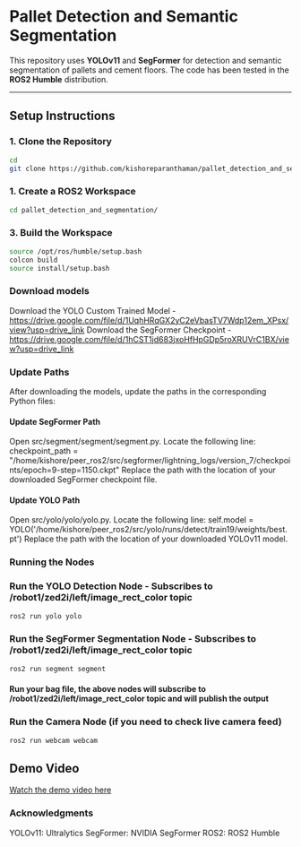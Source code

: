 # Pallet Detection and Semantic Segmentation

This repository uses **YOLOv11** and **SegFormer** for detection and semantic segmentation of pallets and cement floors. The code has been tested in the **ROS2 Humble** distribution.

---

## Setup Instructions


### 1. Clone the Repository
```bash
cd
git clone https://github.com/kishoreparanthaman/pallet_detection_and_segmentation.git

```

### 1. Create a ROS2 Workspace
```bash
cd pallet_detection_and_segmentation/

```


### 3. Build the Workspace


```bash
source /opt/ros/humble/setup.bash
colcon build
source install/setup.bash
```



### Download models

Download the YOLO Custom Trained Model - https://drive.google.com/file/d/1UqhHRqGX2yC2eVbasTV7Wdp12em_XPsx/view?usp=drive_link
Download the SegFormer Checkpoint - https://drive.google.com/file/d/1hCST1jd683jxoHfHpGDp5roXRUVrC1BX/view?usp=drive_link

### Update Paths

After downloading the models, update the paths in the corresponding Python files:

#### Update SegFormer Path
Open src/segment/segment/segment.py.
Locate the following line:
checkpoint_path = "/home/kishore/peer_ros2/src/segformer/lightning_logs/version_7/checkpoints/epoch=9-step=1150.ckpt"
Replace the path with the location of your downloaded SegFormer checkpoint file.


#### Update YOLO Path
Open src/yolo/yolo/yolo.py.
Locate the following line:
self.model = YOLO('/home/kishore/peer_ros2/src/yolo/runs/detect/train19/weights/best.pt')
Replace the path with the location of your downloaded YOLOv11 model.


### Running the Nodes

### Run the YOLO Detection Node - Subscribes to /robot1/zed2i/left/image_rect_color topic
```bash
ros2 run yolo yolo
```
### Run the SegFormer Segmentation Node - Subscribes to /robot1/zed2i/left/image_rect_color topic
```bash
ros2 run segment segment
```

#### Run your bag file, the above nodes will subscribe to /robot1/zed2i/left/image_rect_color topic and will publish the output


### Run the Camera Node (if you need to check live camera feed)
```bash
ros2 run webcam webcam

```


## Demo Video
[Watch the demo video here](https://drive.google.com/file/d/1IAEkvSWvUxamTzB7g2gyPRht3cmXHJ_U/view?usp=drive_link)

### Acknowledgments
YOLOv11: Ultralytics
SegFormer: NVIDIA SegFormer
ROS2: ROS2 Humble



